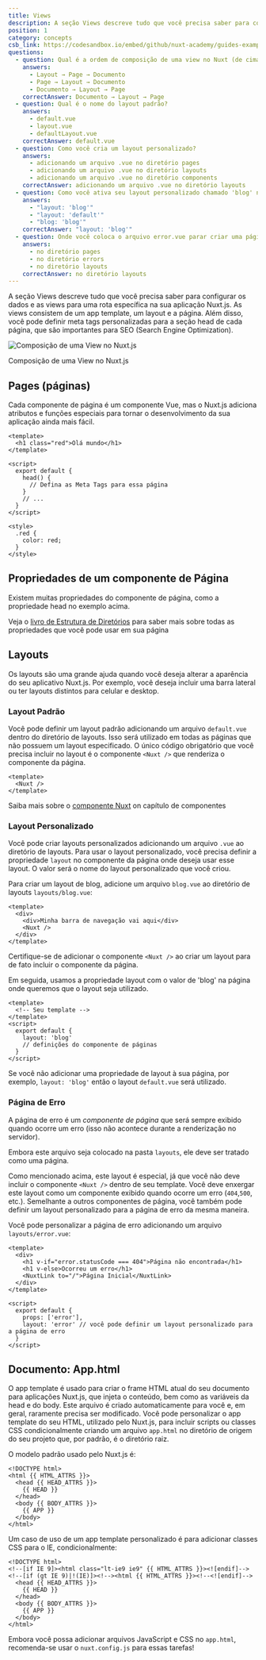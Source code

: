 ```yaml
---
title: Views
description: A seção Views descreve tudo que você precisa saber para configurar os dados e as views para uma rota específica na sua aplicação Nuxt.js. As views consistem em um app template, um layout e a página.
position: 1
category: concepts
csb_link: https://codesandbox.io/embed/github/nuxt-academy/guides-examples/tree/master/02_concepts/01_views?fontsize=14&hidenavigation=1&theme=dark
questions:
  - question: Qual é a ordem de composição de uma view no Nuxt (de cima para baixo)?
    answers:
      - Layout → Page → Documento
      - Page → Layout → Documento
      - Documento → Layout → Page
    correctAnswer: Documento → Layout → Page
  - question: Qual é o nome do layout padrão?
    answers:
      - default.vue
      - layout.vue
      - defaultLayout.vue
    correctAnswer: default.vue
  - question: Como você cria um layout personalizado?
    answers:
      - adicionando um arquivo .vue no diretório pages
      - adicionando um arquivo .vue no diretório layouts
      - adicionando um arquivo .vue no diretório components
    correctAnswer: adicionando um arquivo .vue no diretório layouts
  - question: Como você ativa seu layout personalizado chamado 'blog' na sua página?
    answers:
      - "layout: 'blog'"
      - "layout: 'default'"
      - "blog: 'blog'"
    correctAnswer: "layout: 'blog'"
  - question: Onde você coloca o arquivo error.vue parar criar uma página de erro personalizada?
    answers:
      - no diretório pages
      - no diretório errors
      - no diretório layouts
    correctAnswer: no diretório layouts
---
```


A seção Views descreve tudo que você precisa saber para configurar os dados e as views para uma rota específica na sua aplicação Nuxt.js. As views consistem de um app template, um layout e a página. Além disso, você pode definir meta tags personalizadas para a seção head de cada página, que são importantes para SEO (Search Engine Optimization).

![Composição de uma View no Nuxt.js](/guides/views.png)

Composição de uma View no Nuxt.js

## Pages (páginas)

Cada componente de página é um componente Vue, mas o Nuxt.js adiciona atributos e funções especiais para tornar o desenvolvimento da sua aplicação ainda mais fácil.

```html{}[pages/index.vue]
<template>
  <h1 class="red">Olá mundo</h1>
</template>

<script>
  export default {
    head() {
      // Defina as Meta Tags para essa página
    }
    // ...
  }
</script>

<style>
  .red {
    color: red;
  }
</style>
```

## Propriedades de um componente de Página

Existem muitas propriedades do componente de página, como a propriedade head no exemplo acima.

<base-alert type="next">

Veja o [livro de Estrutura de Diretórios](/guides/directory-structure/nuxt) para saber mais sobre todas as propriedades que você pode usar em sua página

</base-alert>

## Layouts

Os layouts são uma grande ajuda quando você deseja alterar a aparência do seu aplicativo Nuxt.js. Por exemplo, você deseja incluir uma barra lateral ou ter layouts distintos para celular e desktop.

### Layout Padrão

Você pode definir um layout padrão adicionando um arquivo `default.vue` dentro do diretório de layouts. Isso será utilizado em todas as páginas que não possuem um layout especificado. O único código obrigatório que você precisa incluir no layout é o componente `<Nuxt />` que renderiza o componente da página.

```html{}[layouts/default.vue]
<template>
  <Nuxt />
</template>
```

<base-alert type="next">

Saiba mais sobre o [componente Nuxt](/guides/features/nuxt-components) on capítulo de componentes

</base-alert>

### Layout Personalizado

Você pode criar layouts personalizados adicionando um arquivo `.vue` ao diretório de layouts. Para usar o layout personalizado, você precisa definir a propriedade `layout` no componente da página onde deseja usar esse layout. O valor será o nome do layout personalizado que você criou.

Para criar um layout de blog, adicione um arquivo `blog.vue` ao diretório de layouts `layouts/blog.vue`:

```html{}[layouts/blog.vue]
<template>
  <div>
    <div>Minha barra de navegação vai aqui</div>
    <Nuxt />
  </div>
</template>
```

<base-alert>

Certifique-se de adicionar o componente `<Nuxt />` ao criar um layout para de fato incluir o componente da página.

</base-alert>

Em seguida, usamos a propriedade layout com o valor de 'blog' na página onde queremos que o layout seja utilizado.

```html{}[pages/posts.vue]
<template>
  <!-- Seu template -->
</template>
<script>
  export default {
    layout: 'blog'
    // definições do componente de páginas
  }
</script>
```

<base-alert type="info">

Se você não adicionar uma propriedade de layout à sua página, por exemplo, `layout: 'blog'` então o layout `default.vue` será utilizado.

</base-alert>

<app-modal>
  <code-sandbox  :src="csb_link"></code-sandbox>
</app-modal>

### Página de Erro

A página de erro é um _componente de página_ que será sempre exibido quando ocorre um erro (isso não acontece durante a renderização no servidor).

<base-alert>

Embora este arquivo seja colocado na pasta `layouts`, ele deve ser tratado como uma página.

</base-alert>

Como mencionado acima, este layout é especial, já que você não deve incluir o componente `<Nuxt />` dentro de seu template. Você deve enxergar este layout como um componente exibido quando ocorre um erro (`404`,`500`, etc.). Semelhante a outros componentes de página, você também pode definir um layout personalizado para a página de erro da mesma maneira.

Você pode personalizar a página de erro adicionando um arquivo `layouts/error.vue`:

```html{}[layouts/error.vue]
<template>
  <div>
    <h1 v-if="error.statusCode === 404">Página não encontrada</h1>
    <h1 v-else>Ocorreu um erro</h1>
    <NuxtLink to="/">Página Inicial</NuxtLink>
  </div>
</template>

<script>
  export default {
    props: ['error'],
    layout: 'error' // você pode definir um layout personalizado para a página de erro
  }
</script>
```

## Documento: App.html

O app template é usado para criar o frame HTML atual do seu documento para aplicações Nuxt.js, que injeta o conteúdo, bem como as variáveis da head e do body. Este arquivo é criado automaticamente para você e, em geral, raramente precisa ser modificado. Você pode personalizar o app template do seu HTML, utilizado pelo Nuxt.js, para incluir scripts ou classes CSS condicionalmente criando um arquivo `app.html` no diretório de origem do seu projeto que, por padrão, é o diretório raiz.

O modelo padrão usado pelo Nuxt.js é:

```html{}[app.html]
<!DOCTYPE html>
<html {{ HTML_ATTRS }}>
  <head {{ HEAD_ATTRS }}>
    {{ HEAD }}
  </head>
  <body {{ BODY_ATTRS }}>
    {{ APP }}
  </body>
</html>
```

Um caso de uso de um app template personalizado é para adicionar classes CSS para o IE, condicionalmente:

```html{}[app.html]
<!DOCTYPE html>
<!--[if IE 9]><html class="lt-ie9 ie9" {{ HTML_ATTRS }}><![endif]-->
<!--[if (gt IE 9)|!(IE)]><!--><html {{ HTML_ATTRS }}><!--<![endif]-->
  <head {{ HEAD_ATTRS }}>
    {{ HEAD }}
  </head>
  <body {{ BODY_ATTRS }}>
    {{ APP }}
  </body>
</html>
```

<base-alert type="info">

Embora você possa adicionar arquivos JavaScript e CSS no `app.html`, recomenda-se usar o `nuxt.config.js` para essas tarefas!

</base-alert>

<quiz :questions="questions"></quiz>
